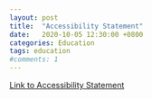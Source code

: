 ```yaml
---
layout: post
title:  "Accessibility Statement"
date:   2020-10-05 12:30:00 +0800
categories: Education
tags: education
#comments: 1
---
```

[Link to Accessibility Statement](https://www.accessibilitystatementgenerator.com/my-statements/kelly-browns-website/)
